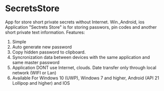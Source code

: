 # SecretsStore
App for store short private secrets without Internet. Win.,Android, ios
Application "Sectrets Store" is for storing passwors, pin codes and another short private text information.
Features:
  1. Simple
  2. Auto generate new password
  3. Copy hidden password to clipboard.
  4. Syncronization data between devices with the same application and same master password
  5. Application DONT use Internet, clouds. Date transfer only through local network (WIFI or Lan)
  6. Available For Windows 10 (UWP), Windows 7 and higher, Android (API 21 Lollipop and higher) and IOS
